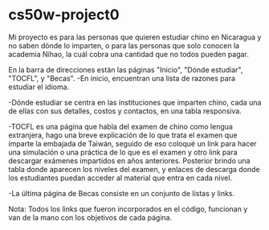 # cs50w-project0

Mi proyecto es para las personas que quieren estudiar chino en Nicaragua y no saben dónde lo imparten, o para las personas que solo conocen la academia Nihao, la cuál cobra una cantidad que no todos pueden pagar.

En la barra de direcciones están las páginas "Inicio", "Dónde estudiar", "TOCFL", y "Becas".
 -En inicio, encuentran una lista de razones para estudiar el idioma.
 
 -Dónde estudiar se centra en las instituciones que imparten chino, cada una de ellas con sus detalles, costos y contactos, en una tabla responsiva.
 
 -TOCFL es una página que habla del examen de chino como lengua extranjera, hago una breve explicación de lo que trata el examen que imparte la embajada de Taiwán, seguido de eso   coloqué un link para hacer una simulación o una práctica de lo que es el examen y otro link para descargar exámenes impartidos en años anteriores. Posterior brindo una tabla       donde aparecen los niveles del examen, y enlaces de descarga donde los estudiantes puedan acceder al material que entra en cada nivel.

-La última página de Becas consiste en un conjunto de listas y links.

Nota: Todos los links que fueron incorporados en el código, funcionan y van de la mano con los objetivos de cada página.
